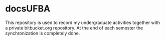 # docsUFBA
This repository is used to record my undergraduate activities together with a private bitbucket.org repository. At the end of each semester the synchronization is completely done.
